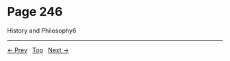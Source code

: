 # Page 246

History and Philosophy6


---
[← Prev](/pages/page-245.md) &nbsp; [Top](/index.md) &nbsp; [Next →](/pages/page-247.md)
